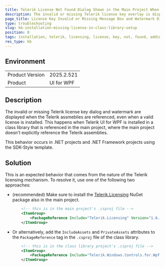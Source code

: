 ```yaml
---
title: Telerik License Not Found Dialog Shown in the Main Project When Telerik UI for WPF is Installed in a Class Library
description: The invalid or missing Telerik license key overlay is displayed when Telerik is installed in a class library that is referenced in the main project.
page_title: License Key Invalid or Missing Message Box and Watermark Displayed When Telerik is Installed in a Controls Class Library Referenced in the Main Project
type: troubleshooting
slug: kb-installation-missing-license-in-class-library-setup
position: 0
tags: installation, telerik, licensing, license, key, not, found, addin, class, library
res_type: kb
---
```


## Environment

<table>
	<tbody>
		<tr>
			<td>Product Version</td>
			<td>2025.2.521</td>
		</tr>
		<tr>
			<td>Product</td>
			<td>UI for WPF</td>
		</tr>
	</tbody>
</table>

## Description

The invalid or missing Telerik license key dialog and watermark are displayed when the Telerik assmeblies are referenced, even when a valid license is installed. This happens when Telerik UI for WPF is installed in a class library that is referenced in the main project, where the main project doesn't explicitly reference the Telerik assemblies. 

This behavior occurs in .NET projects and .NET Framework projects using the SDK-Style template.

## Solution

This is an expected behavior that comes from the nature of the Telerik licensing mechanism. To resolve it, use one of the following two approaches:

* (recommended) Make sure to install the [Telerik.Licensing](https://www.nuget.org/packages/Telerik.Licensing) NuGet package also in the main project.

	```XML
		<!-- this is in the main project's .csproj file -->
		<ItemGroup>
			<PackageReference Include="Telerik.Licensing" Version="1.6.*" />
		</ItemGroup>
	```

* Or alternatively, add the `IncludeAssets` and `PrivateAssets` attributes to the `PackageReference` tag in the `.csproj` file of the class library.

	```XML
		<!-- this is in the class library project's .csproj file -->
		<ItemGroup>
			<PackageReference Include="Telerik.Windows.Controls.for.Wpf.Xaml" IncludeAssets="all" PrivateAssets="none" Version="2025.2.521" />
		</ItemGroup>
	```


